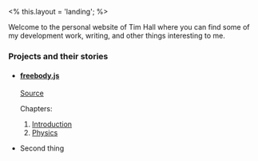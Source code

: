 <% 
	this.layout = 'landing'; 
%>

Welcome to the personal website of Tim Hall where you can find some of my development work, writing, and other things interesting to me.

### Projects and their stories

-   #### [freebody.js](/code/)

    [Source](https://github.com/timhall/freebody.js)

    Chapters:

    1. [Introduction](#)
    2. [Physics](#)

-   Second thing